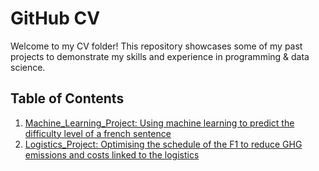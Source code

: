 # GitHub CV

Welcome to my CV folder! This repository showcases some of my past projects to demonstrate my skills and experience in programming & data science. 

## Table of Contents
1. [Machine_Learning_Project: Using machine learning to predict the difficulty level of a french sentence](#Machine_Learning_Project)
2. [Logistics_Project: Optimising the schedule of the F1 to reduce GHG emissions and costs linked to the logistics](#Logistics_Project)
